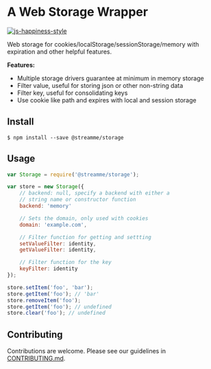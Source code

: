 # A Web Storage Wrapper

[![js-happiness-style](https://img.shields.io/badge/code%20style-happiness-brightgreen.svg)](https://github.com/JedWatson/happiness)

Web storage for cookies/localStorage/sessionStorage/memory with expiration and other helpful features.

**Features:**

- Multiple storage drivers guarantee at minimum in memory storage
- Filter value, useful for storing json or other non-string data
- Filter key, useful for consolidating keys
- Use cookie like path and expires with local and session storage

## Install

```
$ npm install --save @streamme/storage
```

## Usage

```javascript
var Storage = require('@streamme/storage');

var store = new Storage({
	// backend: null, specify a backend with either a 
	// string name or constructor function
	backend: 'memory'

	// Sets the domain, only used with cookies
	domain: 'example.com',

	// Filter function for getting and settting
	setValueFilter: identity,
	getValueFilter: identity,

	// Filter function for the key
	keyFilter: identity
});

store.setItem('foo', 'bar');
store.getItem('foo'); // 'bar'
store.removeItem('foo');
store.getItem('foo'); // undefined
store.clear('foo'); // undefined
```

## Contributing

Contributions are welcome.  Please see our guidelines in [CONTRIBUTING.md](contributing.md).
